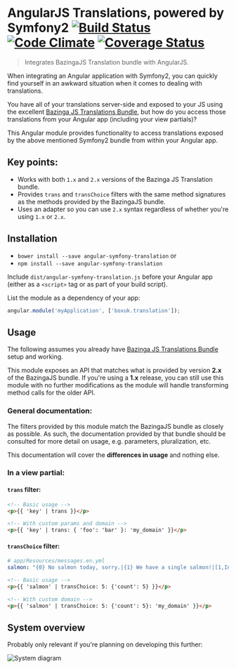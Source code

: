 AngularJS Translations, powered by Symfony2 [![Build Status](https://travis-ci.org/boxuk/angular-symfony-translation.svg)](https://travis-ci.org/boxuk/angular-symfony-translation) [![Code Climate](https://codeclimate.com/github/boxuk/angular-symfony-translation/badges/gpa.svg)](https://codeclimate.com/github/boxuk/angular-symfony-translation) [![Coverage Status](https://img.shields.io/coveralls/boxuk/angular-symfony-translation.svg)](https://coveralls.io/r/boxuk/angular-symfony-translation)
===========================================

> Integrates BazingaJS Translation bundle with AngularJS.

When integrating an Angular application with Symfony2, you can quickly find
yourself in an awkward situation when it comes to dealing with translations.

You have all of your translations server-side and exposed to your JS using
the excellent [Bazinga JS Translations Bundle](https://github.com/willdurand/BazingaJsTranslationBundle),
but how do you access those translations from your Angular app (including your view
partials)?

This Angular module provides functionality to access translations exposed
by the above mentioned Symfony2 bundle from within your Angular app.

## Key points:

* Works with both `1.x` and `2.x` versions of the Bazinga JS Translation bundle.
* Provides `trans` and `transChoice` filters with the same method signatures as
  the methods provided by the BazingaJS bundle.
* Uses an adapter so you can use `2.x` syntax regardless of whether you're using
  `1.x` or `2.x`.

## Installation

* `bower install --save angular-symfony-translation`
or
* `npm install --save angular-symfony-translation`

Include `dist/angular-symfony-translation.js` before your Angular app
(either as a `<script>` tag or as part of your build script).

List the module as a dependency of your app:

```javascript
angular.module('myApplication', ['boxuk.translation']);
```

## Usage

The following assumes you already have [Bazinga JS Translations Bundle](https://github.com/willdurand/BazingaJsTranslationBundle)
setup and working.

This module exposes an API that matches what is provided by version
**2.x** of the BazingaJS bundle. If you're using a **1.x** release, you can
still use this module with no further modifications as the module will handle
transforming method calls for the older API.

### General documentation:

The filters provided by this module match the BazingaJS bundle as closely as
possible. As such, the documentation provided by that bundle should be consulted
for more detail on usage, e.g. parameters, pluralization, etc.

This documentation will cover the **differences in usage** and nothing else.

### In a view partial:

#### `trans` filter:

```html
<!-- Basic usage -->
<p>{{ 'key' | trans }}</p>

<!-- With custom params and domain -->
<p>{{ 'key' | trans: { 'foo': 'bar' }: 'my_domain' }}</p>
```


#### `transChoice` filter:

```yaml
# app/Resources/messages.en.yml
salmon: "{0} No salmon today, sorry.|{1} We have a single salmon!|[1,Inf] Woah, there's %count% salmon. That's a lot of salmon."
```

```html
<!-- Basic usage -->
<p>{{ 'salmon' | transChoice: 5: {'count': 5} }}</p>

<!-- With custom domain -->
<p>{{ 'salmon' | transChoice: 5: {'count': 5}: 'my_domain' }}</p>
```

## System overview

Probably only relevant if you're planning on developing this further:

![System diagram](/docs/system-overview.png)
